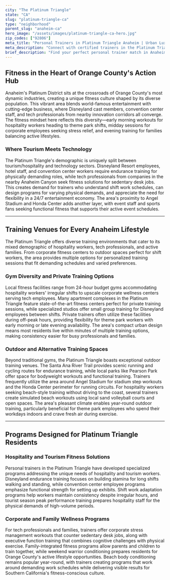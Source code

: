 ```yaml
---
city: "The Platinum Triangle"
state: "CA"
slug: "platinum-triangle-ca"
type: "neighborhood"
parent_slug: "anaheim-ca"
hero_image: "/assets/images/platinum-triangle-ca-hero.jpg"
zip_codes: ["92806"]
meta_title: "Personal Trainers in Platinum Triangle Anaheim | Urban Luxury Fitness"
meta_description: "Connect with certified trainers in the Platinum Triangle. Specialists in high-rise condo gyms, Angel Stadium area workouts, and modern urban living fitness."
brief_description: "Find your perfect personal trainer match in Anaheim's Platinum Triangle. Our service connects you with certified fitness professionals who understand the unique demands of Orange County life—from hospitality workers at Disneyland and convention centers to tech employees in the nearby innovation corridor. Whether you need early morning sessions before your theme park shift, stress-management workouts after corporate hours, or weekend training that fits your family schedule, we match you with trainers specializing in your lifestyle. Achieve your beach body goals, build endurance for physically demanding jobs, or maintain work-life balance with personalized fitness solutions designed for Anaheim's dynamic residents."
---
```

## Fitness in the Heart of Orange County's Action Hub

Anaheim's Platinum District sits at the crossroads of Orange County's most dynamic industries, creating a unique fitness culture shaped by its diverse population. This vibrant area blends world-famous entertainment with cutting-edge business, where Disneyland cast members, convention center staff, and tech professionals from nearby innovation corridors all converge. The fitness mindset here reflects this diversity—early morning workouts for hospitality workers heading to theme park shifts, midday sessions for corporate employees seeking stress relief, and evening training for families balancing active lifestyles.

### Where Tourism Meets Technology

The Platinum Triangle's demographic is uniquely split between tourism/hospitality and technology sectors. Disneyland Resort employees, hotel staff, and convention center workers require endurance training for physically demanding roles, while tech professionals from companies in the nearby Anaheim Canyon seek fitness solutions for sedentary desk jobs. This creates demand for trainers who understand shift work schedules, can design programs for varying physical demands, and appreciate the need for flexibility in a 24/7 entertainment economy. The area's proximity to Angel Stadium and Honda Center adds another layer, with event staff and sports fans seeking functional fitness that supports their active event schedules.

---

## Training Venues for Every Anaheim Lifestyle

The Platinum Triangle offers diverse training environments that cater to its mixed demographic of hospitality workers, tech professionals, and active families. From corporate fitness centers to outdoor spaces perfect for shift workers, the area provides multiple options for personalized training sessions that fit demanding schedules and varied preferences.

### Gym Diversity and Private Training Options

Local fitness facilities range from 24-hour budget gyms accommodating hospitality workers' irregular shifts to upscale corporate wellness centers serving tech employees. Many apartment complexes in the Platinum Triangle feature state-of-the-art fitness centers perfect for private training sessions, while specialized studios offer small group training for Disneyland employees between shifts. Private trainers often utilize these facilities during off-peak hours, providing flexibility for theme park workers with early morning or late evening availability. The area's compact urban design means most residents live within minutes of multiple training options, making consistency easier for busy professionals and families.

### Outdoor and Alternative Training Spaces

Beyond traditional gyms, the Platinum Triangle boasts exceptional outdoor training venues. The Santa Ana River Trail provides scenic running and cycling routes for endurance training, while local parks like Pearson Park offer space for bodyweight workouts and functional training. Trainers frequently utilize the area around Angel Stadium for stadium step workouts and the Honda Center perimeter for running circuits. For hospitality workers seeking beach-style training without driving to the coast, several trainers create simulated beach workouts using local sand volleyball courts and open spaces. The area's pleasant climate enables year-round outdoor training, particularly beneficial for theme park employees who spend their workdays indoors and crave fresh air during exercise.

---

## Programs Designed for Platinum Triangle Residents

### Hospitality and Tourism Fitness Solutions

Personal trainers in the Platinum Triangle have developed specialized programs addressing the unique needs of hospitality and tourism workers. Disneyland endurance training focuses on building stamina for long shifts walking and standing, while convention center employee programs emphasize functional strength for setting up exhibits. Shift work adaptation programs help workers maintain consistency despite irregular hours, and tourist season peak performance training prepares hospitality staff for the physical demands of high-volume periods.

### Corporate and Family Wellness Programs

For tech professionals and families, trainers offer corporate stress management workouts that counter sedentary desk jobs, along with executive function training that combines cognitive challenges with physical exercise. Family-integrated fitness programs allow parents and children to train together, while weekend warrior conditioning prepares residents for Orange County's active lifestyle opportunities. Beach body conditioning remains popular year-round, with trainers creating programs that work around demanding work schedules while delivering visible results for Southern California's fitness-conscious culture.